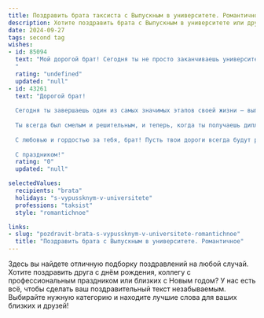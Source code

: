 ```yaml
---
title: Поздравить брата таксиста с Выпускным в университете. Романтичное
description: Хотите поздравить брата с Выпускным в университете или другим праздником? Наш ИИ создаст незабываемое поздравление, а вы обязательно выделитесь среди других.  
date: 2024-09-27
tags: second tag
wishes:
- id: 85094
  text: "Мой дорогой брат! Сегодня ты не просто заканчиваешь университет, сегодня ты расправляешь крылья, готовый к взлёту!  Пусть твой путь таксиста будет полон ярких впечатлений, интересных встреч и тёплых улыбок пассажиров.  Пусть каждая дорога, пройденная тобой, ведёт к счастью и исполнению самых заветных желаний.  Я горжусь тобой,  и  любовь моя к тебе – как бесконечная дорога, ведущая к звёздам. С выпускным!
  "
  rating: "undefined"
  updated: "null"
- id: 43261
  text: "Дорогой брат!
  
  Сегодня ты завершаешь один из самых значимых этапов своей жизни – выпуск из университета! Поздравляю тебя с этим замечательным событием! Твоя мечта стать таксистом сбывается, и я уверен, что ты справишься с этой профессией на высшем уровне.
  
  Ты всегда был смелым и решительным, и теперь, когда ты получаешь диплом, открываются бесконечные горизонты. Пускай каждый новый маршрут приносит тебе яркие впечатления и знакомство с интересными людьми. Желаю, чтобы твоя работа приносила радость и удовлетворение, а поездки становились настоящими путешествиями к успеху и счастью.
  
  С любовью и гордостью за тебя, брат! Пусть твои дороги всегда будут ровными, а сердце — наполненным теплом и светом. Вперед, к новым вершинам!
  
  С праздником!"
  rating: "0"
  updated: "null"

selectedValues:
  recipients: "brata"
  holidays: "s-vypussknym-v-universitete"
  professions: "taksist"
  style: "romantichnoe"

links:
- slug: "pozdravit-brata-s-vypussknym-v-universitete-romantichnoe"
  title: "Поздравить брата с Выпускным в университете. Романтичное"
---
```


Здесь вы найдете отличную подборку поздравлений на любой случай. 
Хотите поздравить друга с днём рождения, коллегу с профессиональным праздником или близких с Новым годом? У нас есть всё, чтобы сделать ваш поздравительный текст незабываемым. Выбирайте нужную категорию и находите лучшие слова для ваших близких и друзей!
